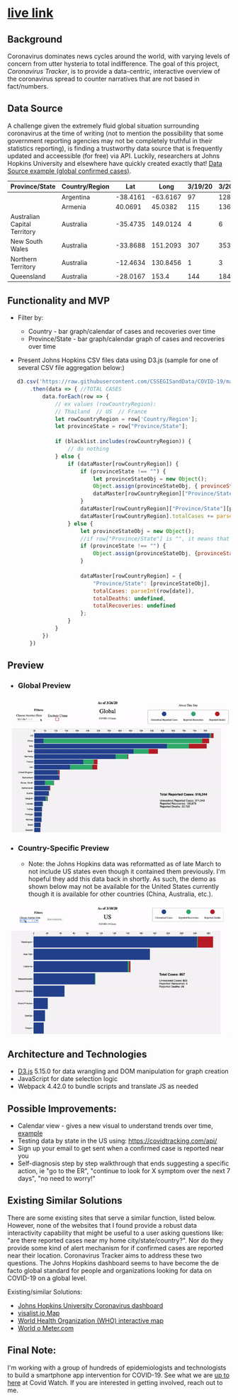 # [live link](http://covid19trackerapp.com/)

## Background

Coronavirus dominates news cycles around the world, with varying levels of concern from utter hysteria to total indifference.  The goal of this project, *Coronavirus Tracker*, is to provide a data-centric, interactive overview of the coronavirus spread to counter narratives that are not based in fact/numbers.

## Data Source

A challenge given the extremely fluid global situation surrounding coronavirus at the time of writing (not to mention the possibility that some government reporting agencies may not be completely truthful in their statistics reporting), is finding a trustworthy data source that is frequently updated and acceessible (for free) via API.  Luckily, researchers at Johns Hopkins University and elsewhere have quickly created exactly that!   [Data Source example (global confirmed cases)](https://github.com/CSSEGISandData/COVID-19/blob/master/csse_covid_19_data/csse_covid_19_time_series/time_series_covid19_confirmed_global.csv).  
  
  | Province/State               	| Country/Region 	| Lat      	| Long     	| 3/19/20 	| 3/20/20 	| 3/21/20 	| 3/22/20 	| 3/23/20 	| 3/24/20 	| 3/25/20 	|
|------------------------------	|----------------	|----------	|----------	|---------	|---------	|---------	|---------	|---------	|---------	|---------	|
|                              	| Argentina      	| -38.4161 	| -63.6167 	| 97      	| 128     	| 158     	| 266     	| 301     	| 387     	| 387     	|
|                              	| Armenia        	| 40.0691  	| 45.0382  	| 115     	| 136     	| 160     	| 194     	| 235     	| 249     	| 265     	|
| Australian Capital Territory 	| Australia      	| -35.4735 	| 149.0124 	| 4       	| 6       	| 9       	| 19      	| 3       	| 39      	| 39      	|
| New South Wales              	| Australia      	| -33.8688 	| 151.2093 	| 307     	| 353     	| 436     	| 669     	| 669     	| 818     	| 1029    	|
| Northern Territory           	| Australia      	| -12.4634 	| 130.8456 	| 1       	| 3       	| 3       	| 5       	| 5       	| 6       	| 6       	|
| Queensland                   	| Australia      	| -28.0167 	| 153.4    	| 144     	| 184     	| 221     	| 259     	| 319     	| 397     	| 443     	|
  
  
  
 ## Functionality and MVP
   * Filter by:
     * Country - bar graph/calendar of cases and recoveries over time
     * Province/State - bar graph/calendar graph of cases and recoveries over time
     
   * Present Johns Hopkins CSV files data using D3.js (sample for one of several CSV file aggregation below:)
 ```javascript
    d3.csv('https://raw.githubusercontent.com/CSSEGISandData/COVID-19/master/csse_covid_19_data/csse_covid_19_time_series/time_series_covid19_confirmed_global.csv')
        .then(data => { //TOTAL CASES
            data.forEach(row => {                
                // ex values (rowCountryRegion):
                // Thailand  // US  // France
                let rowCountryRegion = row['Country/Region'];
                let provinceState = row["Province/State"];

                if (blacklist.includes(rowCountryRegion)) {
                    // do nothing
                } else {
                    if (dataMaster[rowCountryRegion]) {
                        if (provinceState !== "") {
                            let provinceStateObj = new Object();
                            Object.assign(provinceStateObj, { provinceState: provinceState, provinceStateCases: parseInt(row[date]) });
                            dataMaster[rowCountryRegion]["Province/State"].push(provinceStateObj);
                        }
                        dataMaster[rowCountryRegion]["Province/State"][provinceState]
                        dataMaster[rowCountryRegion].totalCases += parseInt(row[date])
                    } else {
                        let provinceStateObj = new Object();
                        //if row["Province/State"] is "", it means that there is no province/state data for that row (and likely the country is as granular data as we have)
                        if (provinceState !== "") {
                            Object.assign(provinceStateObj, {provinceState: provinceState, provinceStateCases: parseInt(row[date])});
                        }

                        dataMaster[rowCountryRegion] = { 
                            "Province/State": [provinceStateObj], 
                            totalCases: parseInt(row[date]), 
                            totalDeaths: undefined, 
                            totalRecoveries: undefined 
                        };
                    }
                }
            })
        })
```
     
   
 ## Preview
 
   * ### Global Preview
 
 ![](mockups/gif_overview/global_preview.gif)
 
   * ### Country-Specific Preview
     * Note: the Johns Hopkins data was reformatted as of late March to not include US states even though it contained them previously.  I'm hopeful they add this data back in shortly.  As such, the demo as shown below may not be available for the United States currently though it is available for other countries (China, Australia, etc.).

![](mockups/gif_overview/country_preview.gif)
 
 
 ## Architecture and Technologies
   * [D3.js](https://github.com/d3/d3/wiki) 5.15.0 for data wrangling and DOM manipulation for graph creation
   * JavaScript for date selection logic
   * Webpack 4.42.0 to bundle scripts and translate JS as needed
 
 ## Possible Improvements:
  * Calendar view - gives a new visual to understand trends over time, [example](https://observablehq.com/@d3/calendar-view) 
  * Testing data by state in the US using: https://covidtracking.com/api/
  * Sign up your email to get sent when a confirmed case is reported near you
  * Self-diagnosis step by step walkthrough that ends suggesting a specific action, ie "go to the ER", "continue to look for X symptom over the next 7 days", "no need to worry!"
  
  
## Existing Similar Solutions

There are some existing sites that serve a similar function, listed below.  However, none of the websites that I found provide a robust data interactivity capability that might be useful to a user asking questions like: "are there reported cases near my home city/state/country?".  Nor do they provide some kind of alert mechanism for if confirmed cases are reported near their location.  Coronavirus Tracker aims to address these two questions.  The Johns Hopkins dashboard seems to have become the de facto global standard for people and organizations looking for data on COVID-19 on a global level.

Existing/similar Solutions:
  * [Johns Hopkins University Coronavirus dashboard](https://gisanddata.maps.arcgis.com/apps/opsdashboard/index.html#/bda7594740fd40299423467b48e9ecf6)
  * [visalist.io Map](https://visalist.io/emergency/coronavirus)
  * [World Health Organization (WHO) interactive map](https://experience.arcgis.com/experience/685d0ace521648f8a5beeeee1b9125cd)
  * [World o Meter.com](https://www.worldometers.info/coronavirus/)
  
## Final Note:
I'm working with a group of hundreds of epidemiologists and technologists to build a smartphone app intervention for COVID-19.  See what we are [up to here](https://www.covid-watch.org/) at Covid Watch.  If you are interested in getting involved, reach out to me. 
 
 
